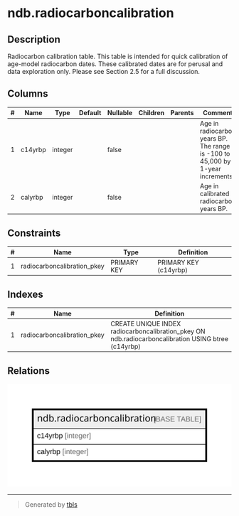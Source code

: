 # ndb.radiocarboncalibration

## Description

Radiocarbon calibration table. This table is intended for quick calibration of age-model radiocarbon dates. These calibrated dates are for perusal and data exploration only. Please see Section 2.5 for a full discussion.

## Columns

| # | Name    | Type    | Default | Nullable | Children | Parents | Comment                                                                        |
| - | ------- | ------- | ------- | -------- | -------- | ------- | ------------------------------------------------------------------------------ |
| 1 | c14yrbp | integer |         | false    |          |         | Age in radiocarbon years BP. The range is -100 to 45,000 by 1-year increments. |
| 2 | calyrbp | integer |         | false    |          |         | Age in calibrated radiocarbon years BP.                                        |

## Constraints

| # | Name                        | Type        | Definition            |
| - | --------------------------- | ----------- | --------------------- |
| 1 | radiocarboncalibration_pkey | PRIMARY KEY | PRIMARY KEY (c14yrbp) |

## Indexes

| # | Name                        | Definition                                                                                          |
| - | --------------------------- | --------------------------------------------------------------------------------------------------- |
| 1 | radiocarboncalibration_pkey | CREATE UNIQUE INDEX radiocarboncalibration_pkey ON ndb.radiocarboncalibration USING btree (c14yrbp) |

## Relations

![er](ndb.radiocarboncalibration.svg)

---

> Generated by [tbls](https://github.com/k1LoW/tbls)